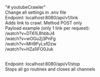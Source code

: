 "# youtubeCrawler" <br>
Change all settings in .env file<br>
Endpoint: localhost:8080/api/v1/link <br>
Adds link to crawl. Method POST only<br>
Payload example (only 1 link per request): <br>
/watch?v=DT61L8hbbJ4<br>
/watch?v=wOGu2j3PnFg<br>
/watch?v=MH9FyLsfDzw<br>
/watch?v=HZa1iFO0Juk<br>
<br>

Endpoint: localhost:8080/api/v1/stop<br>
Stops all go routines and closes all channels<br>
